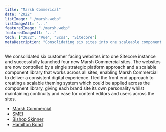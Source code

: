 ```yaml
---
title: "Marsh Commerical"
date: "2022"
listImage: "./marsh.webp"
listImageAlt: "..."
featuredImage: "./marsh.webp"
featuredImageAlt: "..."
tech: ["2022", "Vue", "Scss", "Sitecore"]
metaDescription: "Consolidating six sites into one scaleable component library"
---
```


We consolidated six customer facing websites into one Sitecore instance and successfully launched four new Marsh Commercial sites. The websites are now controlled by a single strategic platform approach and a scalable component library that works across all sites, enabling Marsh Commercial to deliver a consistent digital experience. I led the front end approach to creating a scalable theming system which could be applied across the component library, giving each brand site its own personality whilst maintaining continuity and ease for content editors and users across the sites.

- [Marsh Commercial](https://www.marshcommercial.co.uk/)
- [SMEI](https://www.smeinsurance.com/)
- [Bishop Skinner](https://www.bishopskinner.com/)
- [Hamilton Bond](https://www.hamilton-bond.co.uk/)
